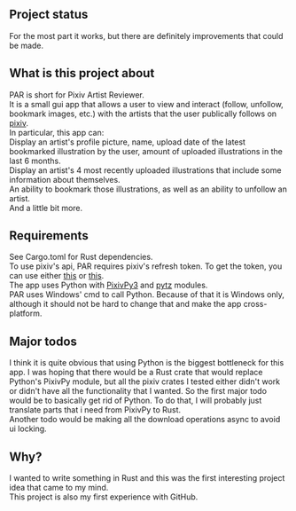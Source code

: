 <h2>Project status</h2>
For the most part it works, but there are definitely improvements that could be made.<br>

<h2>What is this project about</h2>
PAR is short for Pixiv Artist Reviewer.<br>
It is a small gui app that allows a user to view and interact (follow, unfollow, bookmark images, etc.) with the artists that the user publically follows on <a href="https://www.pixiv.net/en/">pixiv</a>.<br>
In particular, this app can:<br>
Display an artist's profile picture, name, upload date of the latest bookmarked illustration by the user, amount of uploaded illustrations in the last 6 months.<br>
Display an artist's 4 most recently uploaded illustrations that include some information about themselves.<br>
An ability to bookmark those illustrations, as well as an ability to unfollow an artist.<br>
And a little bit more.<br>

<h2>Requirements</h2>
See Cargo.toml for Rust dependencies.<br>
To use pixiv's api, PAR requires pixiv's refresh token. To get the token, you can use either <a href="https://gist.github.com/ZipFile/c9ebedb224406f4f11845ab700124362">this</a> or <a href="https://gist.github.com/upbit/6edda27cb1644e94183291109b8a5fde">this</a>.<br>
The app uses Python with <a href="https://pypi.org/project/PixivPy3/">PixivPy3</a> and <a href="https://pypi.org/project/pytz/">pytz</a> modules.<br>
PAR uses Windows' cmd to call Python. Because of that it is Windows only, although it should not be hard to change that and make the app cross-platform.<br>

<h2>Major todos</h2>
I think it is quite obvious that using Python is the biggest bottleneck for this app. I was hoping that there would be a Rust crate that would replace Python's PixivPy module, but all the pixiv crates I tested either didn't work or didn't have all the functionality that I wanted. So the first major todo would be to basically get rid of Python. To do that, I will probably just translate parts that i need from PixivPy to Rust.<br>
Another todo would be making all the download operations async to avoid ui locking.<br>

<h2>Why?</h2>
I wanted to write something in Rust and this was the first interesting project idea that came to my mind.<br>
This project is also my first experience with GitHub.<br>
